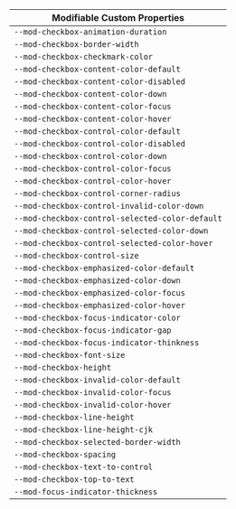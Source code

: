 | Modifiable Custom Properties |
| --- |
| `--mod-checkbox-animation-duration` |
| `--mod-checkbox-border-width` |
| `--mod-checkbox-checkmark-color` |
| `--mod-checkbox-content-color-default` |
| `--mod-checkbox-content-color-disabled` |
| `--mod-checkbox-content-color-down` |
| `--mod-checkbox-content-color-focus` |
| `--mod-checkbox-content-color-hover` |
| `--mod-checkbox-control-color-default` |
| `--mod-checkbox-control-color-disabled` |
| `--mod-checkbox-control-color-down` |
| `--mod-checkbox-control-color-focus` |
| `--mod-checkbox-control-color-hover` |
| `--mod-checkbox-control-corner-radius` |
| `--mod-checkbox-control-invalid-color-down` |
| `--mod-checkbox-control-selected-color-default` |
| `--mod-checkbox-control-selected-color-down` |
| `--mod-checkbox-control-selected-color-hover` |
| `--mod-checkbox-control-size` |
| `--mod-checkbox-emphasized-color-default` |
| `--mod-checkbox-emphasized-color-down` |
| `--mod-checkbox-emphasized-color-focus` |
| `--mod-checkbox-emphasized-color-hover` |
| `--mod-checkbox-focus-indicator-color` |
| `--mod-checkbox-focus-indicator-gap` |
| `--mod-checkbox-focus-indicator-thinkness` |
| `--mod-checkbox-font-size` |
| `--mod-checkbox-height` |
| `--mod-checkbox-invalid-color-default` |
| `--mod-checkbox-invalid-color-focus` |
| `--mod-checkbox-invalid-color-hover` |
| `--mod-checkbox-line-height` |
| `--mod-checkbox-line-height-cjk` |
| `--mod-checkbox-selected-border-width` |
| `--mod-checkbox-spacing` |
| `--mod-checkbox-text-to-control` |
| `--mod-checkbox-top-to-text` |
| `--mod-focus-indicator-thickness` |